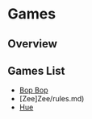 # Games

## Overview

## Games List 

- [Bop Bop](BopBop/rules.md)
- [Zee]Zee/rules.md)
- [Hue](Hue/rules.md)

